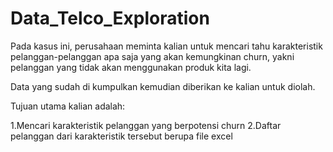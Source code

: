 # Data_Telco_Exploration
Pada kasus ini, perusahaan meminta kalian untuk mencari tahu karakteristik pelanggan-pelanggan apa saja yang akan kemungkinan churn, yakni pelanggan yang tidak akan menggunakan produk kita lagi.

Data yang sudah di kumpulkan kemudian diberikan ke kalian untuk diolah.

Tujuan utama kalian adalah:

1.Mencari karakteristik pelanggan yang berpotensi churn
2.Daftar pelanggan dari karakteristik tersebut berupa file excel